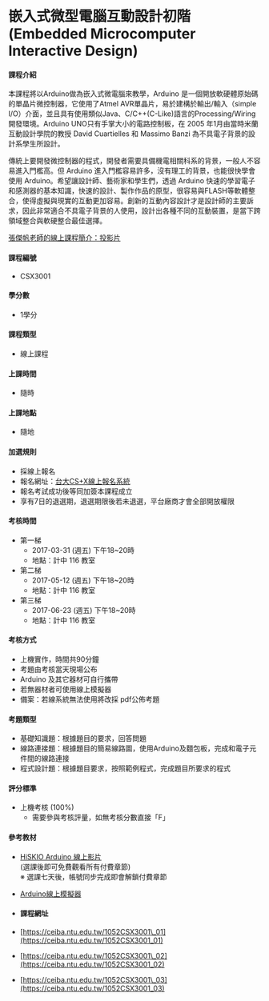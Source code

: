 # 嵌入式微型電腦互動設計初階 \(Embedded Microcomputer Interactive Design\)

#### 課程介紹

本課程將以Arduino做為嵌入式微電腦來教學，Arduino 是一個開放軟硬體原始碼的單晶片微控制器，它使用了Atmel AVR單晶片，易於建構於輸出/輸入（simple I/O）介面，並且具有使用類似Java、C/C++\(C-Like\)語言的Processing/Wiring開發環境。Arduino UNO只有手掌大小的電路控制板，在 2005 年1月由當時米蘭互動設計學院的教授 David Cuartielles 和 Massimo Banzi 為不具電子背景的設計系學生所設計。

傳統上要開發微控制器的程式，開發者需要具備機電相關科系的背景，一般人不容易進入門檻高。但 Arduino 進入門檻容易許多，沒有理工的背景，也能很快學會使用 Arduino。希望讓設計師、藝術家和學生們，透過 Arduino 快速的學習電子和感測器的基本知識，快速的設計、製作作品的原型，很容易與FLASH等軟體整合，使得虛擬與現實的互動更加容易。創新的互動內容設計才是設計師的主要訴求，因此非常適合不具電子背景的人使用，設計出各種不同的互動裝置，是當下跨領域整合與軟硬整合最佳選擇。

[張傑帆老師的線上課程簡介：投影片](http://homepage.ntu.edu.tw/~jfanc/Data/01%20%E8%AA%B2%E7%A8%8B%E7%B0%A1%E4%BB%8B.pdf)

#### 課程編號

* CSX3001

#### 學分數

* 1學分

#### 課程類型

* 線上課程

#### 上課時間

* 隨時

#### 上課地點

* 隨地

#### 加選規則

* 採線上報名
* 報名網址：[台大CS+X線上報名系統](https://csx.aca.ntu.edu.tw/course)
* 報名考試成功後等同加簽本課程成立 
* 享有7日的退選期，退選期限後若未退選，平台廠商才會全部開放權限

#### 考核時間

* 第一梯
  * 2017-03-31 \(週五\) 下午18~20時
  * 地點：計中 116 教室
* 第二梯
  * 2017-05-12 \(週五\) 下午18~20時
  * 地點：計中 116 教室
* 第三梯
  * 2017-06-23 \(週五\) 下午18~20時
  * 地點：計中 116 教室 

#### 考核方式

* 上機實作，時間共90分鐘
* 考題由考核當天現場公布
* Arduino 及其它器材可自行攜帶
* 若無器材者可使用線上模擬器
* 備案：若線系統無法使用將改採 pdf公佈考題

#### 考題類型

* 基礎知識題：根據題目的要求，回答問題
* 線路連接題：根據題目的簡易線路圖，使用Arduino及麵包板，完成和電子元件間的線路連接
* 程式設計題：根據題目要求，按照範例程式，完成題目所要求的程式

#### 評分標準

* 上機考核 \(100%\)
  * 需要參與考核評量，如無考核分數直接「F」

#### 參考教材

* [HiSKIO Arduino 線上影片](https://hiskio.com/course/70)  
  \(選課後即可免費觀看所有付費章節\)  
  ※ 選課七天後，帳號同步完成即會解鎖付費章節

* [Arduino線上模擬器](https://circuits.io/)

* #### 課程網址
* [https://ceiba.ntu.edu.tw/1052CSX3001\_01](https://ceiba.ntu.edu.tw/1052CSX3001_01)

* [https://ceiba.ntu.edu.tw/1052CSX3001\_02](https://ceiba.ntu.edu.tw/1052CSX3001_02)

* [https://ceiba.ntu.edu.tw/1052CSX3001\_03](https://ceiba.ntu.edu.tw/1052CSX3001_03)



